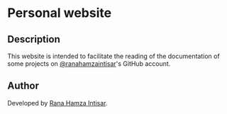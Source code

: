 # Personal website

## Description

This website is intended to facilitate the reading of the documentation of some
projects on [@ranahamzaintisar](https://ranahamzaintisar1995.github.io)'s GitHub account.

## Author

Developed by [Rana Hamza Intisar](https://github.com/ranahamzaintisar1995).


